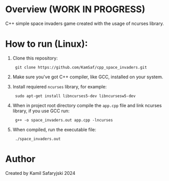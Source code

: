# Overview (WORK IN PROGRESS)

C++ simple space invaders game created with the usage of ncurses library.

# How to run (Linux):

1. Clone this repository:

        git clone https://github.com/KamSaf/cpp_space_invaders.git


2. Make sure you've got C++ compiler, like GCC, installed on your system.

3. Install requiered ```ncurses``` library, for example:

        sudo apt-get install libncurses5-dev libncursesw5-dev

4. When in project root directory compile the ```app.cpp``` file and link ncurses library, if you use GCC run:

        g++ -o space_invaders.out app.cpp -lncurses 

5. When compiled, run the executable file:

        ./space_invaders.out

# Author

Created by Kamil Safaryjski 2024